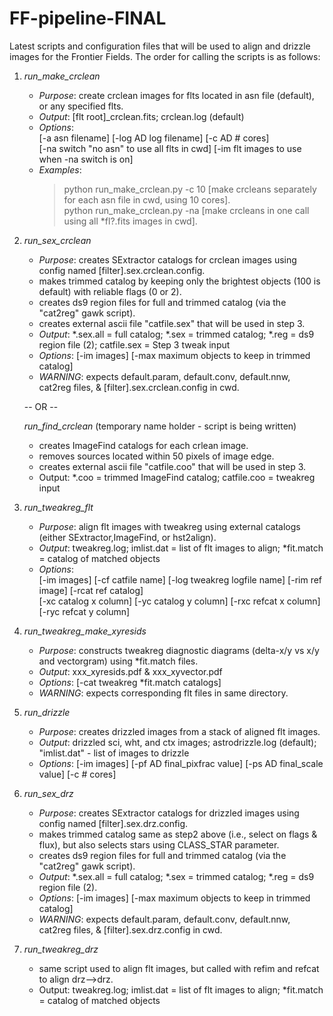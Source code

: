 FF-pipeline-FINAL
=================
Latest scripts and configuration files that will be used to align and drizzle images for the Frontier Fields. The order for calling the scripts is as follows:

1. *run_make_crclean*
    * _Purpose_: create crclean images for flts located in asn file (default), or any specified flts.
    * _Output_: [flt root]_crclean.fits; crclean.log (default)
    * _Options_:  
               [-a asn filename] [-log  AD log filename] [-c  AD # cores]  
               [-na switch "no asn" to use all flts in cwd] [-im  flt images to use when -na switch is on]
    * _Examples_:  
         >python run_make_crclean.py -c 10  [make crcleans separately for each asn file in cwd, using 10 cores].  
         >python run_make_crclean.py -na    [make crcleans in one call using all *fl?.fits images in cwd].

2. *run_sex_crclean*
    * _Purpose_: creates SExtractor catalogs for crclean images using config named [filter].sex.crclean.config.
    * makes trimmed catalog by keeping only the brightest objects (100 is default) with reliable flags (0 or 2).
    * creates ds9 region files for full and trimmed catalog (via the "cat2reg" gawk script).
    * creates external ascii file "catfile.sex" that will be used in step 3.
    * _Output_: *.sex.all = full catalog; *.sex = trimmed catalog; *.reg = ds9 region file (2); catfile.sex = Step 3 tweak input
    * _Options_: [-im images] [-max maximum objects to keep in trimmed catalog]
    * _WARNING_: expects default.param, default.conv, default.nnw, cat2reg files, & [filter].sex.crclean.config in cwd.

    -- OR --

   *run_find_crclean* (temporary name holder - script is being written)
    * creates ImageFind catalogs for each crlean image.
    * removes sources located within 50 pixels of image edge.
    * creates external ascii file "catfile.coo" that will be used in step 3.
    * Output: *.coo = trimmed ImageFind catalog; catfile.coo = tweakreg input

3. *run_tweakreg_flt*
    * _Purpose_: align flt images with tweakreg using external catalogs (either SExtractor,ImageFind, or hst2align).
    * _Output_: tweakreg.log; imlist.dat = list of flt images to align; *fit.match = catalog of matched objects
    * _Options_:  
               [-im images] [-cf catfile name] [-log tweakreg logfile name] [-rim ref image] [-rcat ref catalog]  
               [-xc catalog x column] [-yc catalog y column] [-rxc refcat x column] [-ryc refcat y column]

4. *run_tweakreg_make_xyresids*
    * _Purpose_: constructs tweakreg diagnostic diagrams (delta-x/y vs x/y and vectorgram) using *fit.match files.
    * _Output_: xxx_xyresids.pdf & xxx_xyvector.pdf
    * _Options_: [-cat tweakreg *fit.match catalogs]
    * _WARNING_: expects corresponding flt files in same directory.

5. *run_drizzle*
    * _Purpose_: creates drizzled images from a stack of aligned flt images.
    * _Output_: drizzled sci, wht, and ctx images; astrodrizzle.log (default); "imlist.dat" - list of images to drizzle
    * _Options_: [-im images] [-pf AD final_pixfrac value] [-ps AD final_scale value] [-c # cores]

6. *run_sex_drz*
    * _Purpose_: creates SExtractor catalogs for drizzled images using config named [filter].sex.drz.config.
    * makes trimmed catalog same as step2 above (i.e., select on flags & flux), but also selects stars using CLASS_STAR parameter.
    * creates ds9 region files for full and trimmed catalog (via the "cat2reg" gawk script).
    * _Output_: *.sex.all = full catalog; *.sex = trimmed catalog; *.reg = ds9 region file (2).
    * _Options_: [-im images] [-max maximum objects to keep in trimmed catalog]
    * _WARNING_: expects default.param, default.conv, default.nnw, cat2reg files, & [filter].sex.drz.config in cwd.

7. *run_tweakreg_drz*
    * same script used to align flt images, but called with refim and refcat to align drz-->drz.
    * Output: tweakreg.log; imlist.dat = list of flt images to align; *fit.match = catalog of matched objects




